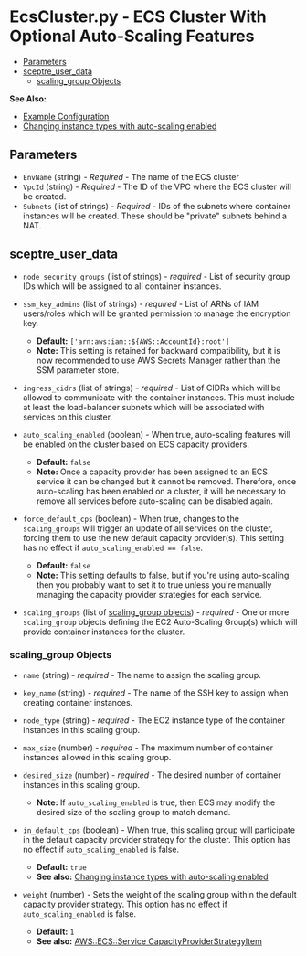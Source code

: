 # EcsCluster.py - ECS Cluster With Optional Auto-Scaling Features

  * [Parameters](#parameters)
  * [sceptre_user_data](#sceptre-user-data)
    + [scaling_group Objects](#scaling-group-objects)
  
**See Also:**
* [Example Configuration](../examples/EcsCluster.yaml)
* [Changing instance types with auto-scaling enabled](EcsCluster_NodeTypeChangeWithAutoScaling.md)

## Parameters

* `EnvName` (string) - *Required* - The name of the ECS cluster
* `VpcId` (string) - *Required* - The ID of the VPC where the ECS cluster will be created.
* `Subnets` (list of strings) - *Required* - IDs of the subnets where container instances will be created. These should
  be "private" subnets behind a NAT.

## sceptre_user_data

* `node_security_groups` (list of strings) - *required* - List of security group IDs which will be assigned to all
  container instances.
  
* `ssm_key_admins` (list of strings) - *required* - List of ARNs of IAM users/roles which will be granted permission to
  manage the encryption key.
  * **Default:** `['arn:aws:iam::${AWS::AccountId}:root']`
  * **Note:** This setting is retained for backward compatibility, but it is now recommended to use AWS Secrets Manager
    rather than the SSM parameter store.
    
* `ingress_cidrs` (list of strings) - *required* - List of CIDRs which will be allowed to communicate with the container
  instances. This must include at least the load-balancer subnets which will be associated with services on this 
  cluster.
  
* `auto_scaling_enabled` (boolean) - When true, auto-scaling features will be enabled on the cluster based on ECS
  capacity providers.
  * **Default:** `false`
  * **Note:** Once a capacity provider has been assigned to an ECS service it can be changed but it cannot be removed.
    Therefore, once auto-scaling has been enabled on a cluster, it will be necessary to remove all services before
    auto-scaling can be disabled again.
    
* `force_default_cps` (boolean) - When true, changes to the `scaling_groups` will trigger an update of all services on
  the cluster, forcing them to use the new default capacity provider(s). This setting has no effect if 
  `auto_scaling_enabled == false`.
  * **Default:** `false`
  * **Note:** This setting defaults to false, but if you're using auto-scaling then you probably want to set it to true
    unless you're manually managing the capacity provider strategies for each service.
    
* `scaling_groups` (list of [scaling_group objects](#scaling_group-objects)) - *required* - One or more `scaling_group` objects defining the EC2
  Auto-Scaling Group(s) which will provide container instances for the cluster.
  
### scaling_group Objects

* `name` (string) - *required* - The name to assign the scaling group.
  
* `key_name` (string) - *required* - The name of the SSH key to assign when creating container instances.
  
* `node_type` (string) - *required* - The EC2 instance type of the container instances in this scaling group.

* `max_size` (number) - *required* - The maximum number of container instances allowed in this scaling group.

* `desired_size` (number) - *required* - The desired number of container instances in this scaling group.
  * **Note:** If `auto_scaling_enabled` is true, then ECS may modify the desired size of the scaling group to match 
    demand.
    
* `in_default_cps` (boolean) - When true, this scaling group will participate in the default capacity provider strategy
  for the cluster. This option has no effect if `auto_scaling_enabled` is false.
  * **Default:** `true`
  * **See also:** [Changing instance types with auto-scaling enabled](EcsCluster_NodeTypeChangeWithAutoScaling.md)
    
* `weight` (number) - Sets the weight of the scaling group within the default capacity provider strategy. This option 
  has no effect if `auto_scaling_enabled` is false. 
  * **Default:** `1`
  * **See also:** [AWS::ECS::Service CapacityProviderStrategyItem](https://docs.aws.amazon.com/AWSCloudFormation/latest/UserGuide/aws-properties-ecs-service-capacityproviderstrategyitem.html#cfn-ecs-service-capacityproviderstrategyitem-weight)